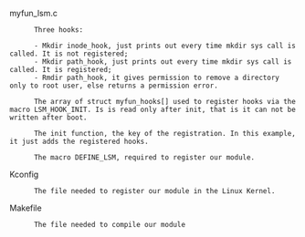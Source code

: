 myfun_lsm.c


          Three hooks: 

          - Mkdir inode_hook, just prints out every time mkdir sys call is called. It is not registered;
          - Mkdir path_hook, just prints out every time mkdir sys call is called. It is registered;
          - Rmdir path_hook, it gives permission to remove a directory only to root user, else returns a permission error.

          The array of struct myfun_hooks[] used to register hooks via the macro LSM_HOOK_INIT. Is is read only after init, that is it can not be written after boot. 

          The init function, the key of the registration. In this example, it just adds the registered hooks. 

          The macro DEFINE_LSM, required to register our module. 
 
 
Kconfig


          The file needed to register our module in the Linux Kernel. 
  
  
Makefile 


          The file needed to compile our module

